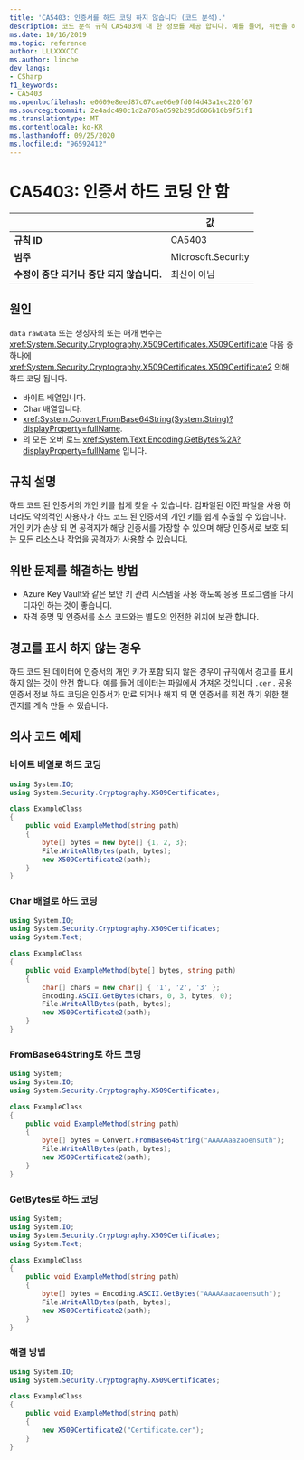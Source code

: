 ```yaml
---
title: 'CA5403: 인증서를 하드 코딩 하지 않습니다 (코드 분석).'
description: 코드 분석 규칙 CA5403에 대 한 정보를 제공 합니다. 예를 들어, 위반을 해결 하는 방법, 위반 하는 경우를 포함 합니다.
ms.date: 10/16/2019
ms.topic: reference
author: LLLXXXCCC
ms.author: linche
dev_langs:
- CSharp
f1_keywords:
- CA5403
ms.openlocfilehash: e0609e8eed87c07cae06e9fd0f4d43a1ec220f67
ms.sourcegitcommit: 2e4adc490c1d2a705a0592b295d606b10b9f51f1
ms.translationtype: MT
ms.contentlocale: ko-KR
ms.lasthandoff: 09/25/2020
ms.locfileid: "96592412"
---
```

# <a name="ca5403-do-not-hard-code-certificate"></a>CA5403: 인증서 하드 코딩 안 함

| | 값 |
|-|-|
| **규칙 ID** |CA5403|
| **범주** |Microsoft.Security|
| **수정이 중단 되거나 중단 되지 않습니다.** |최신이 아님|

## <a name="cause"></a>원인

`data` `rawData` 또는 생성자의 또는 매개 변수는 <xref:System.Security.Cryptography.X509Certificates.X509Certificate> 다음 중 하나에 <xref:System.Security.Cryptography.X509Certificates.X509Certificate2> 의해 하드 코딩 됩니다.

- 바이트 배열입니다.
- Char 배열입니다.
- <xref:System.Convert.FromBase64String(System.String)?displayProperty=fullName>.
- 의 모든 오버 로드 <xref:System.Text.Encoding.GetBytes%2A?displayProperty=fullName> 입니다.

## <a name="rule-description"></a>규칙 설명

하드 코드 된 인증서의 개인 키를 쉽게 찾을 수 있습니다. 컴파일된 이진 파일을 사용 하더라도 악의적인 사용자가 하드 코드 된 인증서의 개인 키를 쉽게 추출할 수 있습니다. 개인 키가 손상 되 면 공격자가 해당 인증서를 가장할 수 있으며 해당 인증서로 보호 되는 모든 리소스나 작업을 공격자가 사용할 수 있습니다.

## <a name="how-to-fix-violations"></a>위반 문제를 해결하는 방법

- Azure Key Vault와 같은 보안 키 관리 시스템을 사용 하도록 응용 프로그램을 다시 디자인 하는 것이 좋습니다.
- 자격 증명 및 인증서를 소스 코드와는 별도의 안전한 위치에 보관 합니다.

## <a name="when-to-suppress-warnings"></a>경고를 표시 하지 않는 경우

하드 코드 된 데이터에 인증서의 개인 키가 포함 되지 않은 경우이 규칙에서 경고를 표시 하지 않는 것이 안전 합니다. 예를 들어 데이터는 파일에서 가져온 것입니다 `.cer` . 공용 인증서 정보 하드 코딩은 인증서가 만료 되거나 해지 되 면 인증서를 회전 하기 위한 챌린지를 계속 만들 수 있습니다.

## <a name="pseudo-code-examples"></a>의사 코드 예제

### <a name="hard-coded-by-byte-array"></a>바이트 배열로 하드 코딩

```csharp
using System.IO;
using System.Security.Cryptography.X509Certificates;

class ExampleClass
{
    public void ExampleMethod(string path)
    {
        byte[] bytes = new byte[] {1, 2, 3};
        File.WriteAllBytes(path, bytes);
        new X509Certificate2(path);
    }
}
```

### <a name="hard-coded-by-char-array"></a>Char 배열로 하드 코딩

```csharp
using System.IO;
using System.Security.Cryptography.X509Certificates;
using System.Text;

class ExampleClass
{
    public void ExampleMethod(byte[] bytes, string path)
    {
        char[] chars = new char[] { '1', '2', '3' };
        Encoding.ASCII.GetBytes(chars, 0, 3, bytes, 0);
        File.WriteAllBytes(path, bytes);
        new X509Certificate2(path);
    }
}
```

### <a name="hard-coded-by-frombase64string"></a>FromBase64String로 하드 코딩

```csharp
using System;
using System.IO;
using System.Security.Cryptography.X509Certificates;

class ExampleClass
{
    public void ExampleMethod(string path)
    {
        byte[] bytes = Convert.FromBase64String("AAAAAaazaoensuth");
        File.WriteAllBytes(path, bytes);
        new X509Certificate2(path);
    }
}
```

### <a name="hard-coded-by-getbytes"></a>GetBytes로 하드 코딩

```csharp
using System;
using System.IO;
using System.Security.Cryptography.X509Certificates;
using System.Text;

class ExampleClass
{
    public void ExampleMethod(string path)
    {
        byte[] bytes = Encoding.ASCII.GetBytes("AAAAAaazaoensuth");
        File.WriteAllBytes(path, bytes);
        new X509Certificate2(path);
    }
}
```

### <a name="solution"></a>해결 방법

```csharp
using System.IO;
using System.Security.Cryptography.X509Certificates;

class ExampleClass
{
    public void ExampleMethod(string path)
    {
        new X509Certificate2("Certificate.cer");
    }
}
```
